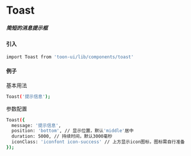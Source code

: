# Toast

##### 简短的消息提示框

#### 引入

``` bash
import Toast from 'toon-ui/lib/components/toast'
```
#### 例子
基本用法
``` bash
Toast('提示信息');
```

参数配置
``` bash
Toast({
  message: '提示信息',
  position: 'bottom', // 显示位置，默认'middle'居中
  duration: 5000, // 持续时间，默认3000毫秒
  iconClass: 'iconfont icon-success' // 上方显示icon图标，图标需自行准备
});
```

